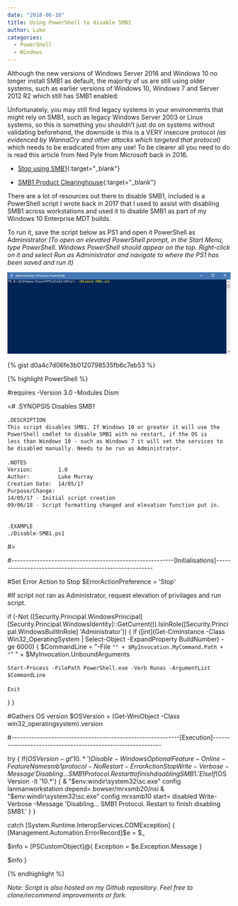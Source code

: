```yaml
---
date: "2018-06-10"
title: Using PowerShell to disable SMB1
author: Luke
categories:
  - PowerShell
  - Windows
---
```


Although the new versions of Windows Server 2016 and Windows 10 no longer
install SMB1 as default, the majority of us are still using older systems, such
as earlier versions of Windows 10, Windows 7 and Server 2012 R2 which still has
SMB1 enabled.

Unfortunately, you may still find legacy systems in your environments that might
rely on SMB1, such as legacy Windows Server 2003 or Linux systems, so this is
something you shouldn’t just do on systems without validating beforehand, the
downside is this is a VERY insecure protocol *(as evidenced by WannaCry and
other attacks which targeted that protocol)* which needs to be eradicated from
any use! To be clearer all you need to do is read this article from Ned Pyle
from Microsoft back in 2016.

-   [Stop using
    SMB1](https://blogs.technet.microsoft.com/filecab/2016/09/16/stop-using-smb1/){:target="_blank"}

-   [SMB1 Product
    Clearinghouse](https://blogs.technet.microsoft.com/filecab/2017/06/01/smb1-product-clearinghouse/){:target="_blank"}

There are a lot of resources out there to disable SMB1, included is a PowerShell
script I wrote back in 2017 that I used to assist with disabling SMB1 across
workstations and used it to disable SMB1 as part of my Windows 10 Enterprise MDT
builds.

To run it, save the script below as PS1 and open it PowerShell as Administrator
*(To open an elevated PowerShell prompt, in the Start Menu, type PowerShell.
Windows PowerShell should appear on the top. Right-click on it and select Run as
Administrator and navigate to where the PS1 has been saved and run it)*

![Disable SMB1](/images/posts/DisableSMB1.gif)

{% gist d0a4c7d06fe3b0120798535fb6c7eb53 %}


{% highlight PowerShell %}

#requires -Version 3.0 -Modules Dism

<#
    .SYNOPSIS
    Disables SMB1

    .DESCRIPTION
    This script disables SMB1. If Windows 10 or greater it will use the PowerShell cmdlet to disable SMB1 with no restart, if the OS is
    less than Windows 10 - such as Windows 7 it will set the services to be disabled manually. Needs to be run as Administrator.

    .NOTES
    Version:        1.0
    Author:         Luke Murray
    Creation Date:  14/05/17
    Purpose/Change: 
    14/05/17 - Initial script creation
    09/06/18 - Script formatting changed and elevation function put in.


    .EXAMPLE
    ./Disable-SMB1.ps1
  
#>


#---------------------------------------------------------[Initialisations]--------------------------------------------------------

#Set Error Action to Stop
$ErrorActionPreference = 'Stop'

#If script not ran as Administrator, request elevation of privilages and run script.

if (-Not ([Security.Principal.WindowsPrincipal] [Security.Principal.WindowsIdentity]::GetCurrent()).IsInRole([Security.Principal.WindowsBuiltInRole] 'Administrator')) 
{
  if ([int](Get-CimInstance -Class Win32_OperatingSystem | Select-Object -ExpandProperty BuildNumber) -ge 6000) 
  {
    $CommandLine = "-File `"" + $MyInvocation.MyCommand.Path + "`" " + $MyInvocation.UnboundArguments
    
    Start-Process -FilePath PowerShell.exe -Verb Runas -ArgumentList $CommandLine
    
    Exit
  }
}

#Gathers OS version
$OSVersion = (Get-WmiObject -Class win32_operatingsystem).version

#-----------------------------------------------------------[Execution]------------------------------------------------------------


try
{
  If($OSVersion -gt '10.*')
  {
    Disable-WindowsOptionalFeature -Online -FeatureName smb1protocol -NoRestart -ErrorAction Stop
    Write-Verbose -Message 'Disabling... SMB1 Protocol. Restart to finish disabling SMB1.'
  }
  ElseIf($OSVersion -lt '10.*')
  {
    & "$env:windir\system32\sc.exe" config lanmanworkstation depend= bowser/mrxsmb20/nsi
    & "$env:windir\system32\sc.exe" config mrxsmb10 start= disabled
    Write-Verbose -Message 'Disabling... SMB1 Protocol. Restart to finish disabling SMB1.'
  }
}

catch [System.Runtime.InteropServices.COMException]
{
  [Management.Automation.ErrorRecord]$e = $_

  $info = [PSCustomObject]@{
    Exception = $e.Exception.Message
  }
  

  $info
}


{% endhighlight %}

*Note: Script is also hosted on my Github repository. Feel free to clone/recommend improvements or fork.*